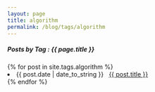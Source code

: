 ```yaml
---
layout: page
title: algorithm
permalink: /blog/tags/algorithm
---
```

 
<h5> Posts by Tag : {{ page.title }} </h5>

<div class="card">
{% for post in site.tags.algorithm %}
 <li class="category-posts"><span>{{ post.date | date_to_string }}</span> &nbsp; <a href="{{ post.url }}">{{ post.title }}</a></li>
{% endfor %}
</div>
